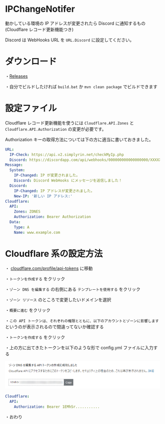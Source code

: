 # IPChangeNotifer
動かしている環境の IP アドレスが変更されたら Discord に通知するもの (Cloudflare レコード更新機能つき)

Discord は WebHooks URL を `URL.Discord` に設定してください。

# ダウンロード
・[Releases](https://github.com/SimplyRin/IPChangeNotifer/releases/latest)

・自分でビルドしたければ `build.bat` か `mvn clean package` でビルドできます

# 設定ファイル
Cloudflare レコード更新機能を使うには `Cloudflare.API.Zones` と `Cloudflare.API.Authorization` の変更が必要です。

Authorization キーの取得方法については下の方に適当に書いておきました。

```Yaml
URL:
  IP-Check: https://api.v2.simplyrin.net/checkMyIp.php
  Discord: https://discordapp.com/api/webhooks/000000000000000000/XXXXXXXXXXXXXXXXXXXXXXXXXXXXXXXXXXXXXXXXXXXXXXXXXXXXXXXXXXXXXXXXXXXX
Message:
  System:
    IP-Changed: IP が変更されました。
    Discord: Discord WebHooks にメッセージを送信しました！
  Discord:
    IP-Changed: IP アドレスが変更されました。
    New-IP: '新しい IP アドレス:'
Cloudflare:
  API:
    Zones: ZONES
    Authorization: Bearer Authorization
  Data:
    Type: A
    Name: www.example.com
```

# Cloudflare 系の設定方法
・ [cloudflare.com/profile/api-tokens](https://dash.cloudflare.com/profile/api-tokens) に移動

・`トークンを作成する` をクリック

・`ゾーン DNS を編集する` の右側にある `テンプレートを使用する` をクリック

・`ゾーン リソース` のところで変更したいドメインを選択

・`概要に進む` をクリック

・`この API トークンは、それぞれの権限とともに、以下のアカウントとゾーンに影響します` というのが表示されるので間違ってないか確認する

・`トークンを作成する` をクリック

・上の方に出てきたトークンを以下のような形で config.yml ファイルに入力する

![o.png](https://raw.githubusercontent.com/SimplyRin/IPChangeNotifer/master/images/o.png)

```Yaml
Cloudflare:
  API:
    Authorization: Bearer 1EMhSr...........
```

・おわり
